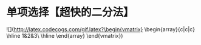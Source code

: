 # 单项选择【超快的二分法】


![](http://latex.codecogs.com/gif.latex?\begin{vmatrix}
\begin{array}{c|c|c}
\hline
1&2&3\\
\hline
\end{array}
\end{vmatrix})
